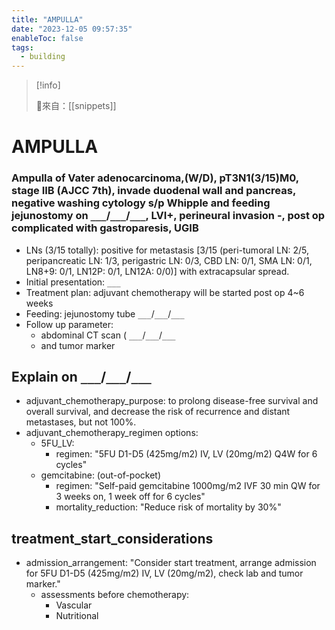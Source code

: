 ```yaml
---
title: "AMPULLA"
date: "2023-12-05 09:57:35"
enableToc: false
tags:
  - building
---
```


> [!info]
>
> 🌱來自：[[snippets]]

# AMPULLA

### Ampulla of Vater adenocarcinoma,(W/D), pT3N1(3/15)M0, stage IIB (AJCC 7th), invade duodenal wall and pancreas, negative washing cytology s/p Whipple and feeding jejunostomy on `___`/`___`/`___`, LVI+, perineural invasion -, post op complicated with gastroparesis, UGIB

- LNs (3/15 totally): positive for metastasis [3/15 (peri-tumoral LN: 2/5, peripancreatic LN: 1/3, perigastric LN: 0/3, CBD LN: 0/1, SMA LN: 0/1, LN8+9: 0/1, LN12P: 0/1, LN12A: 0/0)] with extracapsular spread.
- Initial presentation: `___`
- Treatment plan: adjuvant chemotherapy will be started post op 4~6 weeks
- Feeding: jejunostomy tube `___`/`___`/`___`
- Follow up parameter:
  - abdominal CT scan ( `___`/`___`/`___`
  - and tumor marker

## Explain on `___`/`___`/`___`

- adjuvant_chemotherapy_purpose: to prolong disease-free survival and overall survival, and decrease the risk of recurrence and distant metastases, but not 100%.
- adjuvant_chemotherapy_regimen options:
  - 5FU_LV:
    - regimen: "5FU D1-D5 (425mg/m2) IV, LV (20mg/m2) Q4W for 6 cycles"
  - gemcitabine: (out-of-pocket)
    - regimen: "Self-paid gemcitabine 1000mg/m2 IVF 30 min QW for 3 weeks on, 1 week off for 6 cycles"
    - mortality_reduction: "Reduce risk of mortality by 30%"

## treatment_start_considerations

- admission_arrangement: "Consider start treatment, arrange admission for 5FU D1-D5 (425mg/m2) IV, LV (20mg/m2), check lab and tumor marker."
  - assessments before chemotherapy:
    - Vascular
    - Nutritional
